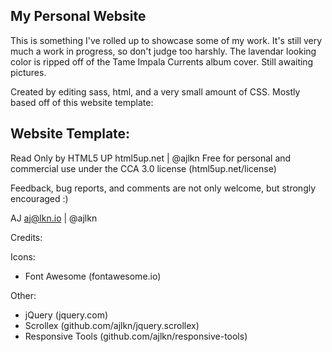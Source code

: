 ## My Personal Website
This is something I've rolled up to showcase some of my work. It's still very much a work in progress, so don't judge too harshly.
The lavendar looking color is ripped off of the Tame Impala Currents album cover. Still awaiting pictures.

Created by editing sass, html, and a very small amount of CSS. Mostly based off of this website template:
## Website Template:
Read Only by HTML5 UP
html5up.net | @ajlkn
Free for personal and commercial use under the CCA 3.0 license (html5up.net/license)

Feedback, bug reports, and comments are not only welcome, but strongly encouraged :)

AJ
aj@lkn.io | @ajlkn

Credits:

Icons:

- Font Awesome (fontawesome.io)

Other:

- jQuery (jquery.com)
- Scrollex (github.com/ajlkn/jquery.scrollex)
- Responsive Tools (github.com/ajlkn/responsive-tools)
